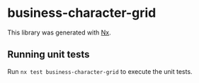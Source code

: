 # business-character-grid

This library was generated with [Nx](https://nx.dev).

## Running unit tests

Run `nx test business-character-grid` to execute the unit tests.
